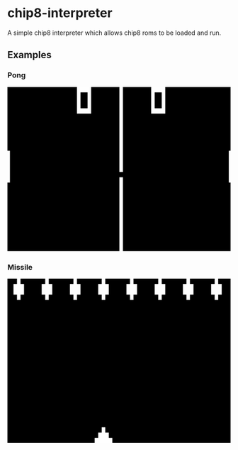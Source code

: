 # chip8-interpreter

A simple chip8 interpreter which allows chip8 roms to be loaded and run.

## Examples
### Pong
![pong gif](gifs/pong2.gif)
### Missile
![missile gif](gifs/missile.gif)
